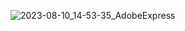 ![2023-08-10_14-53-35_AdobeExpress](https://github.com/TheArchess/Los-Capibaras/assets/83350102/5edbf245-5e26-49d1-82f2-27fc5a0ba192)
